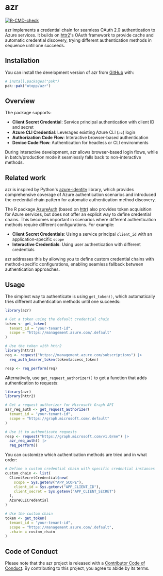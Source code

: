 
# azr

<!-- badges: start -->
[![R-CMD-check](https://github.com/utopp/azr/actions/workflows/R-CMD-check.yaml/badge.svg)](https://github.com/utopp/azr/actions/workflows/R-CMD-check.yaml)
<!-- badges: end -->

azr implements a credential chain for seamless OAuth 2.0 authentication to Azure services. It builds on [httr2](https://httr2.r-lib.org/)'s OAuth framework to provide cache and automatic credential discovery, trying different authentication methods in sequence until one succeeds.

## Installation

You can install the development version of azr from [GitHub](https://github.com/) with:

``` r
# install.packages("pak")
pak::pak("utopp/azr")
```

## Overview

The package supports:

* **Client Secret Credential**: Service principal authentication with client ID and secret
* **Azure CLI Credential**: Leverages existing Azure CLI (`az`) login
* **Authorization Code Flow**: Interactive browser-based authentication
* **Device Code Flow**: Authentication for headless or CLI environments

During interactive development, azr allows browser-based login flows, while in batch/production mode it seamlessly falls back to non-interactive methods.

## Related work

azr is inspired by Python's [azure-identity](https://learn.microsoft.com/en-us/python/api/overview/azure/identity-readme) library, which provides comprehensive coverage of Azure authentication scenarios and introduced the credential chain pattern for automatic authentication method discovery.

The R package [AzureAuth](https://github.com/Azure/AzureAuth) (based on [httr](https://httr.r-lib.org/)) also provides token acquisition for Azure services, but does not offer an explicit way to define credential chains. This becomes important in scenarios where different authentication methods require different configurations. For example:

- **Client Secret Credentials**: Using a service principal `client_id` with an application-specific `scope`
- **Interactive Credentials**: Using user authentication with different credentials

azr addresses this by allowing you to define custom credential chains with method-specific configurations, enabling seamless fallback between authentication approaches.

## Usage

The simplest way to authenticate is using `get_token()`, which automatically tries different authentication methods until one succeeds:

``` r
library(azr)

# Get a token using the default credential chain
token <- get_token(
  tenant_id = "your-tenant-id",
  scope = "https://management.azure.com/.default"
)

# Use the token with httr2
library(httr2)
req <- request("https://management.azure.com/subscriptions") |>
  req_auth_bearer_token(token$access_token)

resp <- req_perform(req)
```

Alternatively, use `get_request_authorizer()` to get a function that adds authentication to requests:

``` r
library(azr)
library(httr2)

# Get a request authorizer for Microsoft Graph API
azr_req_auth <- get_request_authorizer(
  tenant_id = "your-tenant-id",
  scope = "https://graph.microsoft.com/.default"
)

# Use it to authenticate requests
resp <- request("https://graph.microsoft.com/v1.0/me") |>
  azr_req_auth() |>
  req_perform()
```

You can customize which authentication methods are tried and in what order:

``` r
# Define a custom credential chain with specific credential instances
custom_chain <- list(
  ClientSecretCredential$new(
    scope = Sys.getenv("APP_SCOPE"),
    client_id = Sys.getenv("APP_CLIENT_ID"),
    client_secret = Sys.getenv("APP_CLIENT_SECRET")
  ),
  AzureCLICredential
)

# Use the custom chain
token <- get_token(
  tenant_id = "your-tenant-id",
  scope = "https://management.azure.com/.default",
  .chain = custom_chain
)
```

## Code of Conduct

Please note that the azr project is released with a [Contributor Code of Conduct](https://contributor-covenant.org/version/2/1/CODE_OF_CONDUCT.html). By contributing to this project, you agree to abide by its terms.
